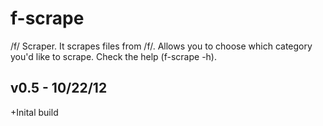 f-scrape
========

/f/ Scraper. It scrapes files from /f/. Allows you to choose which category you'd like to scrape. Check the help (f-scrape -h).

v0.5 - 10/22/12
---------------
+Inital build
